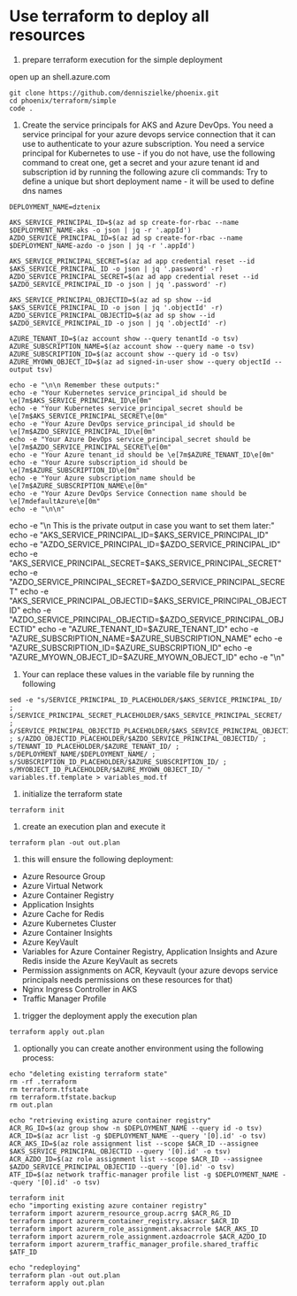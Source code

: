 # Use terraform to deploy all resources

1. prepare terraform execution for the simple deployment

open up an shell.azure.com

```
git clone https://github.com/denniszielke/phoenix.git
cd phoenix/terraform/simple
code .
```

1. Create the service principals for AKS and Azure DevOps.
You need a service principal for your azure devops service connection that it can use to authenticate to your azure subscription.
You need a service principal for Kubernetes to use - if you do not have, use the following command to creat one, get a secret and your azure tenant id and subscription id by running the following azure cli commands:
Try to define a unique but short deployment name - it will be used to define  dns names

```
DEPLOYMENT_NAME=dztenix

AKS_SERVICE_PRINCIPAL_ID=$(az ad sp create-for-rbac --name $DEPLOYMENT_NAME-aks -o json | jq -r '.appId')
AZDO_SERVICE_PRINCIPAL_ID=$(az ad sp create-for-rbac --name $DEPLOYMENT_NAME-azdo -o json | jq -r '.appId')

AKS_SERVICE_PRINCIPAL_SECRET=$(az ad app credential reset --id $AKS_SERVICE_PRINCIPAL_ID -o json | jq '.password' -r)
AZDO_SERVICE_PRINCIPAL_SECRET=$(az ad app credential reset --id $AZDO_SERVICE_PRINCIPAL_ID -o json | jq '.password' -r)

AKS_SERVICE_PRINCIPAL_OBJECTID=$(az ad sp show --id $AKS_SERVICE_PRINCIPAL_ID -o json | jq '.objectId' -r)
AZDO_SERVICE_PRINCIPAL_OBJECTID=$(az ad sp show --id $AZDO_SERVICE_PRINCIPAL_ID -o json | jq '.objectId' -r)

AZURE_TENANT_ID=$(az account show --query tenantId -o tsv)
AZURE_SUBSCRIPTION_NAME=$(az account show --query name -o tsv)
AZURE_SUBSCRIPTION_ID=$(az account show --query id -o tsv)
AZURE_MYOWN_OBJECT_ID=$(az ad signed-in-user show --query objectId --output tsv)

echo -e "\n\n Remember these outputs:"
echo -e "Your Kubernetes service_principal_id should be \e[7m$AKS_SERVICE_PRINCIPAL_ID\e[0m"
echo -e "Your Kubernetes service_principal_secret should be \e[7m$AKS_SERVICE_PRINCIPAL_SECRET\e[0m"
echo -e "Your Azure DevOps service_principal_id should be \e[7m$AZDO_SERVICE_PRINCIPAL_ID\e[0m"
echo -e "Your Azure DevOps service_principal_secret should be \e[7m$AZDO_SERVICE_PRINCIPAL_SECRET\e[0m"
echo -e "Your Azure tenant_id should be \e[7m$AZURE_TENANT_ID\e[0m"
echo -e "Your Azure subscription_id should be \e[7m$AZURE_SUBSCRIPTION_ID\e[0m"
echo -e "Your Azure subscription_name should be \e[7m$AZURE_SUBSCRIPTION_NAME\e[0m"
echo -e "Your Azure DevOps Service Connection name should be \e[7mdefaultAzure\e[0m"
echo -e "\n\n"
```

echo -e "\n This is the private output in case you want to set them later:"
echo -e "AKS_SERVICE_PRINCIPAL_ID=$AKS_SERVICE_PRINCIPAL_ID"
echo -e "AZDO_SERVICE_PRINCIPAL_ID=$AZDO_SERVICE_PRINCIPAL_ID"
echo -e "AKS_SERVICE_PRINCIPAL_SECRET=$AKS_SERVICE_PRINCIPAL_SECRET"
echo -e "AZDO_SERVICE_PRINCIPAL_SECRET=$AZDO_SERVICE_PRINCIPAL_SECRET"
echo -e "AKS_SERVICE_PRINCIPAL_OBJECTID=$AKS_SERVICE_PRINCIPAL_OBJECTID"
echo -e "AZDO_SERVICE_PRINCIPAL_OBJECTID=$AZDO_SERVICE_PRINCIPAL_OBJECTID"
echo -e "AZURE_TENANT_ID=$AZURE_TENANT_ID"
echo -e "AZURE_SUBSCRIPTION_NAME=$AZURE_SUBSCRIPTION_NAME"
echo -e "AZURE_SUBSCRIPTION_ID=$AZURE_SUBSCRIPTION_ID"
echo -e "AZURE_MYOWN_OBJECT_ID=$AZURE_MYOWN_OBJECT_ID"
echo -e "\n"

1. Your can replace these values in the variable file by running the following
```
sed -e "s/SERVICE_PRINCIPAL_ID_PLACEHOLDER/$AKS_SERVICE_PRINCIPAL_ID/ ; s/SERVICE_PRINCIPAL_SECRET_PLACEHOLDER/$AKS_SERVICE_PRINCIPAL_SECRET/ ; s/SERVICE_PRINCIPAL_OBJECTID_PLACEHOLDER/$AKS_SERVICE_PRINCIPAL_OBJECTID/ ; s/AZDO_OBJECTID_PLACEHOLDER/$AZDO_SERVICE_PRINCIPAL_OBJECTID/ ; s/TENANT_ID_PLACEHOLDER/$AZURE_TENANT_ID/ ; s/DEPLOYMENT_NAME/$DEPLOYMENT_NAME/ ; s/SUBSCRIPTION_ID_PLACEHOLDER/$AZURE_SUBSCRIPTION_ID/ ; s/MYOBJECT_ID_PLACEHOLDER/$AZURE_MYOWN_OBJECT_ID/ " variables.tf.template > variables_mod.tf
```


1. initialize the terraform state
```
terraform init
```

1. create an execution plan and execute it
```
terraform plan -out out.plan
```

1. this will ensure the following deployment:
- Azure Resource Group
- Azure Virtual Network
- Azure Container Registry
- Application Insights
- Azure Cache for Redis
- Azure Kubernetes Cluster
- Azure Container Insights
- Azure KeyVault
- Variables for Azure Container Registry, Application Insights and Azure Redis inside the Azure KeyVault as secrets
- Permission assignments on ACR, Keyvault (your azure devops service principals needs permissions on these resources for that)
- Nginx Ingress Controller in AKS
- Traffic Manager Profile

1. trigger the deployment
apply the execution plan
```
terraform apply out.plan
```

1. optionally you can create another environment using the following process:

```
echo "deleting existing terraform state"
rm -rf .terraform
rm terraform.tfstate
rm terraform.tfstate.backup
rm out.plan

echo "retrieving existing azure container registry"
ACR_RG_ID=$(az group show -n $DEPLOYMENT_NAME --query id -o tsv)
ACR_ID=$(az acr list -g $DEPLOYMENT_NAME --query '[0].id' -o tsv)
ACR_AKS_ID=$(az role assignment list --scope $ACR_ID --assignee $AKS_SERVICE_PRINCIPAL_OBJECTID --query '[0].id' -o tsv)
ACR_AZDO_ID=$(az role assignment list --scope $ACR_ID --assignee $AZDO_SERVICE_PRINCIPAL_OBJECTID --query '[0].id' -o tsv)
ATF_ID=$(az network traffic-manager profile list -g $DEPLOYMENT_NAME --query '[0].id' -o tsv)

terraform init
echo "importing existing azure container registry"
terraform import azurerm_resource_group.acrrg $ACR_RG_ID
terraform import azurerm_container_registry.aksacr $ACR_ID
terraform import azurerm_role_assignment.aksacrrole $ACR_AKS_ID
terraform import azurerm_role_assignment.azdoacrrole $ACR_AZDO_ID
terraform import azurerm_traffic_manager_profile.shared_traffic $ATF_ID

echo "redeploying"
terraform plan -out out.plan
terraform apply out.plan
```
